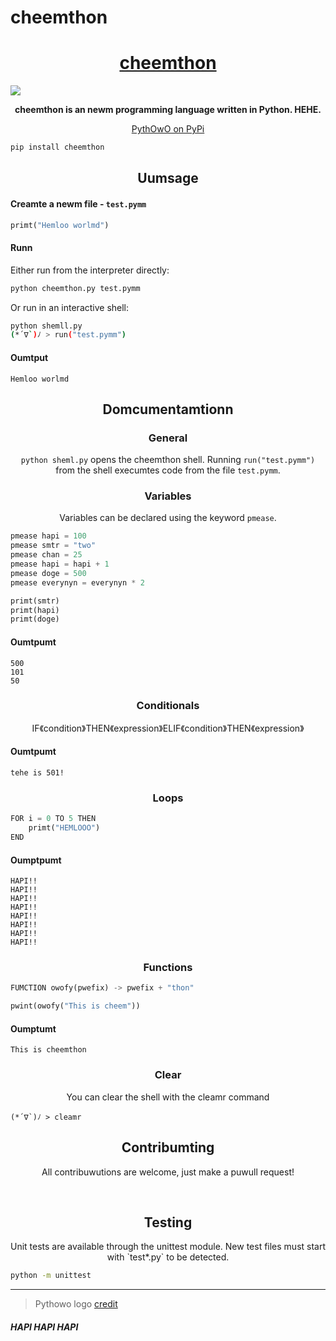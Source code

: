# cheemthon
<h1 align="center"><a href="https://www.youtube.com/watch?v=Gnm3hIcjiCQ">cheemthon</a></h1>



[![](https://raw.githubusercontent.com/virejdasani/pythOwO/main/aswets/imwages/pythowo-banner.png)](https://www.youtube.com/watch?v=czZmkh7CY6M)

<p align="center">
  <b>cheemthon is an newm programming language written in Python. HEHE.</b>
</p>

<p align="center">
  <a href="https://pypi.org/project/PythOwO/">PythOwO on PyPi</a><br>
</p>

```bash
pip install cheemthon
```

<h2 align="center">Uumsage</h2>

<h4 align="left">Creamte a newm file - <code>test.pymm</code></h4>

```py
primt("Hemloo worlmd")
```

<h4 align="left">Runn</h4>

Either run from the interpreter directly:
```sh
python cheemthon.py test.pymm
```

Or run in an interactive shell:
```sh
python shemll.py
(*´∇`)ﾉ > run("test.pymm")
```

<h4 align="left">Oumtput</h4>

```
Hemloo worlmd
```

<h2 align="center">Domcumentamtionn</h2>

<h3 align="center">General</h3>

<p align="center"><code>python sheml.py</code> opens the cheemthon shell. Running <code>run("test.pymm")</code> from the shell execumtes code from the file <code>test.pymm</code>.</p>


<h3 align="center">Variables</h3>
<p align="center">Variables can be declared using the keyword <code>pmease</code>.</p>

```py
pmease hapi = 100
pmease smtr = "two"
pmease chan = 25
pmease hapi = hapi + 1
pmease doge = 500
pmease everynyn = everynyn * 2

primt(smtr)
primt(hapi)
primt(doge)
```

<h4 align="left">Oumtpumt</h4>

```
500
101
50
```

<h3 align="center">Conditionals</h3>
<p align="center">IF《condition》THEN《expression》ELIF《condition》THEN《expression》</p>



<h4 align="left">Oumtpumt</h4>

```
tehe is 501!
```

<h3 align="center">Loops</h3>

```py
FOR i = 0 TO 5 THEN
	primt("HEMLOOO")
END
```

<h4 align="left">Oumptpumt</h4>

```
HAPI!!
HAPI!!
HAPI!!
HAPI!!
HAPI!!
HAPI!!
HAPI!!
HAPI!!
```

<h3 align="center">Functions</h3>

```py
FUMCTION owofy(pwefix) -> pwefix + "thon"

pwint(owofy("This is cheem"))
```

<h4 align="left">Oumptumt</h4>

```
This is cheemthon
```

<h3 align="center">Clear</h3>
<p align="center">You can clear the shell with the cleamr command</p>

```
(*´∇`)ﾉ > cleamr
```


<h2 align="center">Contribumting</h2>
<p align="center">All contribuwutions are welcome, just make a puwull request!</p>

</br>

<h2 align="center">Testing</h2>
<p align="center">Unit tests are available through the unittest module. New test files must start with `test*.py` to be detected.</p>

```sh
python -m unittest
```

---

> Pythowo logo [credit](https://www.reddit.com/r/ProgrammerHumor/comments/vkkyyv/say_hello_to_pythowo_make_sure_to_treat_her_well/)



<h5 align="left">HAPI HAPI HAPI</h5>

